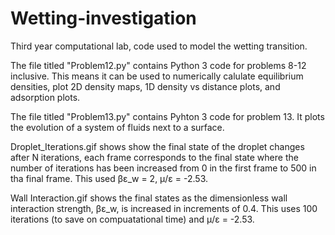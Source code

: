 # Wetting-investigation
Third year computational lab, code used to model the wetting transition.

The file titled "Problem12.py" contains Python 3 code for problems 8-12 inclusive. 
This means it can be used to numerically calulate equilibrium densities, plot 2D density maps, 1D density vs distance plots, and adsorption plots.

The file titled "Problem13.py" contains Pyhton 3 code for problem 13. 
It plots the evolution of a system of fluids next to a surface. 

Droplet_Iterations.gif shows show the final state of the droplet changes after N iterations, each frame corresponds to the final state where the number of iterations has been increased from 0 in the first frame to 500 in tha final frame. This used βε_w = 2, μ/ε = -2.53.

Wall Interaction.gif shows the final states as the dimensionless wall interaction strength, βε_w, is increased in increments of 0.4. This uses 100 iterations (to save on compuatational time) and μ/ε = -2.53.
